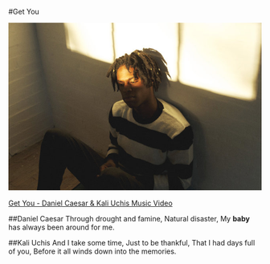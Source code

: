 #Get You

![Get You - Daniel Caesar & Kali Uchis](images/DanielCaesar.jpg)

[Get You - Daniel Caesar & Kali Uchis Music Video](https://www.youtube.com/watch?v=uQFVqltOXRg)

##Daniel Caesar
Through drought and famine,
Natural disaster,
My **baby** has always been around for me.

##Kali Uchis
And I take some time,
Just to be thankful,
That I had days full of you,
Before it all winds down into the memories.
